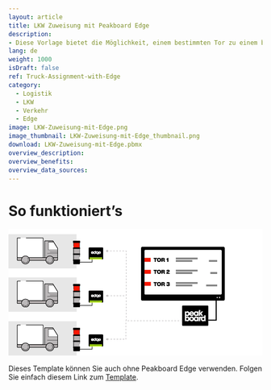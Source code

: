 ```yaml
---
layout: article
title: LKW Zuweisung mit Peakboard Edge
description: 
- Diese Vorlage bietet die Möglichkeit, einem bestimmten Tor zu einem bestimmten Zeitpunkt verschiedene LKWs zuzuweisen. Die Zuordnung der LKWs erfolgt über das Peakboard Webinterface. Dort können Sie alle Daten direkt auf der Peakboard Box speichern und pflegen. Werden mehr als 7 Tore angegeben, wechselt die Ansicht automatisch auf die nächste Seite. Laden Sie die Visualisierung auf Ihre Peakboard Box und öffnen Sie das Webinterface, um Ihre Tore und LKWs zu verwalten. Die Ampeln der Visualisierung sind mit einzelnen Peakboard Edges verknüpft. Wenn Sie ihre Peakboard Edges in der Datenquelle der Visualisierung hinterlegen, können Sie den Status direkt am Tor über eine gewöhnliche Ampel anzeigen.
lang: de
weight: 1000
isDraft: false
ref: Truck-Assignment-with-Edge
category:
  - Logistik
  - LKW
  - Verkehr
  - Edge
image: LKW-Zuweisung-mit-Edge.png
image_thumbnail: LKW-Zuweisung-mit-Edge_thumbnail.png
download: LKW-Zuweisung-mit-Edge.pbmx
overview_description:
overview_benefits:
overview_data_sources:
---
```

# So funktioniert’s

![image_live](edge-use-case-logistics.gif)


Dieses Template können Sie auch ohne Peakboard Edge verwenden. Folgen Sie einfach diesem Link zum [Template](https://templates.peakboard.com/Truck-Assignment-Dashboard/index).